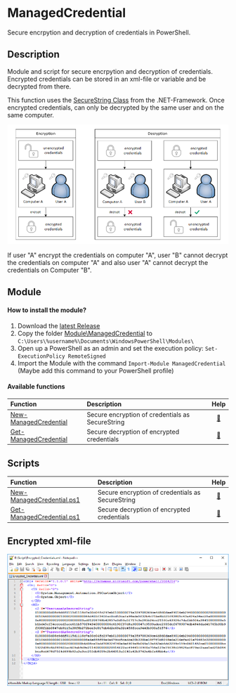 # ManagedCredential

Secure encrpytion and decryption of credentials in PowerShell.

## Description

Module and script for secure encrpytion and decryption of credentials. Encrypted credentials can be stored in an xml-file or variable and be decrypted from there. 

This function uses the [SecureString Class](https://msdn.microsoft.com/en-us/library/system.security.securestring(v=vs.110).aspx) from the .NET-Framework. Once encrypted credentials, can only be decrypted by the same user and on the same computer.

![SecureString](Documentation/Images/SecureString_HowTo.png?raw=true "SecureString HowTo")

If user "A" encrypt the credentials on computer "A", user "B" cannot decrypt the credentials on computer "A" and also user "A" cannot decrypt the credentials on Computer "B".

## Module

#### How to install the module?

1. Download the [latest Release](https://github.com/BornToBeRoot/PowerShell_ManagedCredential/releases/latest) 
2. Copy the folder [Module\ManagedCredential](Module/ManagedCredential) to `C:\Users\%username%\Documents\WindowsPowerShell\Modules\`
3. Open up a PowerShell as an admin and set the execution policy: `Set-ExecutionPolicy RemoteSigned`
4. Import the Module with the command `Import-Module ManagedCredential` (Maybe add this command to your PowerShell profile)

#### Available functions

| Function | Description | Help |
| :--- | :--- | :---: |
| [New-ManagedCredential](Module/ManagedCredential/New-ManagedCredential.ps1) | Secure encryption of credentials as SecureString | [:book:](Documentation/New-ManagedCredential.README.md) |
| [Get-ManagedCredential](Module/ManagedCredential/Get-ManagedCredential.ps1) | Secure decryption of encrypted credentials | [:book:](Documentation/Get-ManagedCredential.README.md) |

## Scripts

| Function | Description | Help |
| :--- | :--- | :---: |
| [New-ManagedCredential.ps1](Scripts/New-ManagedCredential.ps1) | Secure encryption of credentials as SecureString | [:book:](Documentation/New-ManagedCredential.README.md) |
| [Get-ManagedCredential.ps1](Scripts/Get-ManagedCredential.ps1) | Secure decryption of encrypted credentials | [:book:](Documentation/Get-ManagedCredential.README.md) |

## Encrypted xml-file

![Screenshot](Documentation/Images/Encrypted_XML-File.png?raw=true "Encrypted XML-File")
